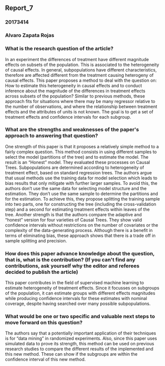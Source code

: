 ## Report_7

### 20173414
### Alvaro Zapata Rojas

### What is the research question of the article?

In an experiment the differences of treatment have different magnitude effects on subsets of the population. This is associated to the heterogeneity of causal effects. In general, subpopulations have different characteristics, therefore are affected different from the treatment causing heterogeny of causal effects. This paper proposes a method to deal with the question on: How to estimate this heterogeneity in causal effects and to conduct inference about the magnitude of the differences in treatment effects across subsets of the population?
Similar to previous methods, these approach fits for situations where there may be many regressor relative to the number of observations, and where the relationship between treatment effects and the attributes of units is not known. The goal is to get a set of treatment effects and confidence intervals for each subgroup.

### What are the strengths and weaknesses of the paper's approach to answering that question?

One strength of this paper is that it proposes a relatively simple method to a fairly complex question. This method consists in using different samples to select the model (partitions of the tree) and to estimate the model. The result is an “Honest” model. They evaluated these processes on Causal Trees.
Subpopulations are determined according to heterogeneity of treatment effect, based on standard regression trees. The authors argue that usual methods use the training data for model selection which leads to bias results that only mitigate with further larger samples. To avoid this, the authors don’t use the same data for selecting model structure and the estimation. They don’t use the same sample to determine the partitions and for the estimation. To achieve this, they propose splitting the training sample into two parts, one for constructing the tree (including the cross-validation step) and a second for estimating treatment effects within leaves of the tree. 
Another strength is that the authors compare the adaptive and “honest” version for four varieties of Causal Trees. They show valid confidence intervals without restrictions on the number of covariates or the complexity of the data-generating process. 
Although there is a benefit in terms of eliminating bias, these approach shows that there is a trade off in sample splitting and precision. 

### How does this paper advance knowledge about the question, that is, what is the contribution? (If you can't find any contributions, ask yourself why the editor and referees decided to publish the article)

This paper contributes in the field of supervised machine learning to estimate heterogeneity of treatment effects. Since it focusses on subgroups of the population, it can estimate groups with different effects magnitudes while producing confidence intervals for these estimates with nominal coverage, despite having searched over many possible subpopulations.

### What would be one or two specific and valuable next steps to move forward on this question?

The authors say that a potentially important application of their techniques is for “data mining” in randomized experiments.
Also, since this paper uses simulated data to prove its strength, this method can be used on previous research studies to compare the different results of the implemented and this new method. These can show if the subgroups are within the confidence interval of this new method. 
